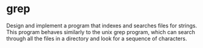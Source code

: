 # grep
Design and implement a program that indexes and searches files for strings. This program behaves similarly to the unix grep program, which can search through all the files in a directory and look for a sequence of characters.
